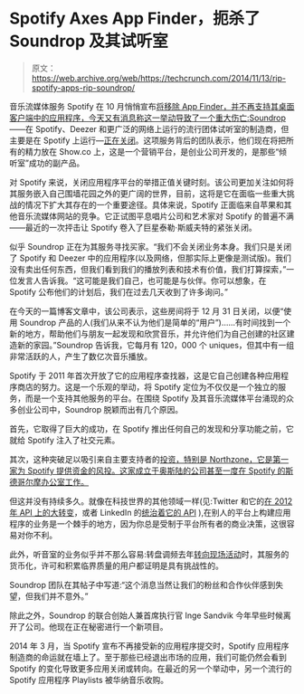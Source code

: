 # Spotify Axes App Finder，扼杀了 Soundrop 及其试听室

> 原文：<https://web.archive.org/web/https://techcrunch.com/2014/11/13/rip-spotify-apps-rip-soundrop/>

音乐流媒体服务 Spotify 在 10 月悄悄宣布[将移除 App Finder，并不再支持其桌面客户端中的应用程序，今天又有消息称这一举动导致了一个重大伤亡:](https://web.archive.org/web/20230404140109/https://developer.spotify.com/technologies/apps/)[Soundrop](https://web.archive.org/web/20230404140109/http://www.soundrop.com/)——在 Spotify、Deezer 和更广泛的网络上运行的流行团体试听室的制造商，但主要是在 Spotify 上运行—[正在关闭](https://web.archive.org/web/20230404140109/http://www.show.co//blog/heavy-hearts)。这项服务背后的团队表示，他们现在将把所有的精力放在 Show.co 上，这是一个营销平台，是创业公司开发的，是那些“倾听室”成功的副产品。

对 Spotify 来说，关闭应用程序平台的举措正值关键时刻。该公司更加关注如何将其服务嵌入自己围墙花园之外的更广阔的世界，目前，这将是它在面临一些重大挑战的情况下扩大其存在的一个重要途径。具体来说，Spotify 正面临来自苹果和其他音乐流媒体网站的竞争。它正试图平息唱片公司和艺术家对 Spotify 的普遍不满——最近的一次抨击让 Spotify 卷入了巨星泰勒·斯威夫特的紧张关闭。

似乎 Soundrop 正在为其服务寻找买家。“我们不会关闭业务本身。我们只是关闭了 Spotify 和 Deezer 中的应用程序(以及网络，但那实际上更像是测试版)。我们没有卖出任何东西，但我们看到我们的播放列表和技术有价值，我们打算探索，”一位发言人告诉我。“这可能是我们自己，也可能是与伙伴。你可以想象，在 Spotify 公布他们的计划后，我们在过去几天收到了许多询问。”

在今天的一篇博客文章中，该公司表示，这些房间将于 12 月 31 日关闭，以便“使用 Soundrop 产品的人(我们从来不认为他们是简单的“用户”)……有时间找到一个新的地方，帮助他们与朋友一起发现和欣赏音乐，并允许他们为自己创建的社区建造新的家园。”Soundrop 告诉我，它每月有 120，000 个 uniques，但其中有一组非常活跃的人，产生了数亿次音乐播放。

Spotify 于 2011 年首次开放了它的应用程序查找器，这是它自己创建各种应用程序商店的努力。这是一个乐观的举动，将 Spotify 定位为不仅仅是一个独立的服务，而是一个支持其他服务的平台。在围绕 Spotify 及其音乐流媒体平台涌现的众多创业公司中，Soundrop 脱颖而出有几个原因。

首先，它取得了巨大的成功，在 Spotify 推出任何自己的发现和分享功能之前，它就给 Spotify 注入了社交元素。

其次，这种突破足以吸引来自主要支持者的[投资，特别是 Northzone，它是第一家为 Spotify 提供资金的风投。这家成立于奥斯陆的公司甚至一度在 Spotify 的斯德哥尔摩办公室工作。](https://web.archive.org/web/20230404140109/https://techcrunch.com/2012/06/11/spotify-app-soundrop-tunes-into-first-investment-3m-from-spotify-lead-backer-northzone/)

但这并没有持续多久。就像在科技世界的其他领域一样(见:Twitter 和它的[在 2012 年 API 上的大转变](https://web.archive.org/web/20230404140109/https://techcrunch.com/2012/08/16/twitter-api-client-apps/)，或者 LinkedIn 的[统治着它的 API](https://web.archive.org/web/20230404140109/https://www.fullcontact.com/blog/linkedin-state-of-crm-2014/) ),在别人的平台上构建应用程序的业务是一个棘手的地方，因为你总是受制于平台所有者的商业决策，这很容易对你不利。

此外，听音室的业务似乎并不那么容易:转盘调频去年[转向现场活动](https://web.archive.org/web/20230404140109/https://techcrunch.com/2013/11/22/turntable-fm-shutting-down-so-company-can-focus-on-turntable-live-events-platform/)时，其服务的货币化，许可和积累临界质量的用户都证明是具有挑战性的。

Soundrop 团队在其帖子中写道:“这个消息当然让我们的粉丝和合作伙伴感到失望，但我们并不意外。”

除此之外，Soundrop 的联合创始人兼首席执行官 Inge Sandvik 今年早些时候离开了公司。他现在正在秘密进行一个新项目。

2014 年 3 月，当 Spotify 宣布不再接受新的应用程序提交时，Spotify 应用程序制造商的命运就在墙上了。至于那些已经退出市场的应用，我们可能仍然会看到 Spotify 的变化导致更多应用关闭或转向。在最近的另一个举动中，另一个流行的 Spotify 应用程序 Playlists 被华纳音乐收购。